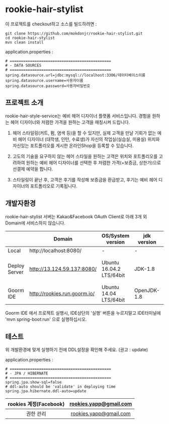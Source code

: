 # rookie-hair-stylist

이 프로젝트를 checkout하고 소스를 빌드하려면 : 
<pre><code>git clone https://github.com/mokdonjr/rookie-hair-stylist.git
cd rookie-hair-stylist
mvn clean install</code></pre>

application.properties :
<pre><code># =============================================
# - DATA SOURCES
# =============================================
spring.datasource.url=jdbc:mysql://localhost:3306/데이터베이스이름
spring.datasource.username=사용자이름
spring.datasource.password=사용자비밀번호
</pre></code>

## 프로젝트 소개

rookie-hair-style-service는 예비 헤어 디자이너 플랫폼 서비스입니다. 
경험을 원하는 헤어 디자이너와 저렴한 가격을 원하는 고객을 매칭시켜 드립니다.

1. 헤어 스타일링(커트, 펌, 염색 등)을 할 수 있지만, 실제 고객을 만날 기회가 없는 예비 헤어 디자이너 (대학생, 인턴, 수료생)가 
자신의 작업실(실습실, 미용실) 위치와 자신있는 포트폴리오를 게시한 온라인Shop을 등록할 수 있습니다.

2. 고도의 기술을 요구하지 않는 헤어 스타일을 원하는 고객은 위치와 포트폴리오를 고려하여 
원하는 예비 헤어 디자이너를 선택한 후 저렴한 가격(+보증금, 상한가)으로 선결제 예약을 합니다. 

3. 스타일링이 끝난 후, 고객은 후기를 작성해 보증금을 환급받고, 후기는 예비 헤어 디자이너의 포트폴리오로 기록됩니다.

## 개발자환경

rookie-hair-stylist 서버는 Kakao&Facebook OAuth Client로 아래 3개 외 Domain에 서비스하지 않습니다.

|  	| Domain 	| OS/System version 	| jdk version 	| mvn version 	| 실행 	| OAuth status 	|
|---------------	|------------------------------	|--------------------------	|-------------	|-------------	|-------------------------	|-------	|
| Local 	| http://localhost:8080/ 	| - 	| - 	| - 	| STS IDE 	| O 	|
| Deploy Server 	| http://13.124.59.137:8080/ 	| Ubuntu 16.04.2 LTS/64bit 	| JDK-1.8 	| ./mvnw 	| package 빌드/ nohub java 	| O 	|
| Goorm IDE 	| http://rookies.run.goorm.io/ 	| Ubuntu 14.04 LTS/64bit 	| OpenJDK-1.8 	| 3.3.9 	| mvn spring-boot:run 	| O 	|

Goorm IDE 에서 프로젝트 실행시, IDE상단의 '실행' 버튼을 누르지말고 IDE터미널에 'mvn spring-boot:run' 으로 실행하십시오.

## 테스트

위 개발환경에 맞게 실행하기 전에 DDL설정을 확인해 주세요. (권고 : update)

application.properties :
<pre><code># =============================================
# - JPA / HIBERNATE
# =============================================
spring.jpa.show-sql=false
# ddl-auto should be 'validate' in deploying time
spring.jpa.hibernate.ddl-auto=update
</pre></code>

| rookies 계정(Facebook) | rookies.yapp@gmail.com |
|:----------------------:|:----------------------:|
|        권한 관리       | rookies.yapp@gmail.com |
